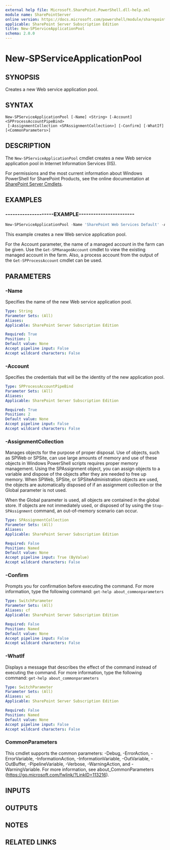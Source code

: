 ```yaml
---
external help file: Microsoft.SharePoint.PowerShell.dll-help.xml
module name: SharePointServer
online version: https://docs.microsoft.com/powershell/module/sharepoint-server/new-spserviceapplicationpool
applicable: SharePoint Server Subscription Edition
title: New-SPServiceApplicationPool
schema: 2.0.0
---
```


# New-SPServiceApplicationPool

## SYNOPSIS
Creates a new Web service application pool.


## SYNTAX

```
New-SPServiceApplicationPool [-Name] <String> [-Account] <SPProcessAccountPipeBind>
 [-AssignmentCollection <SPAssignmentCollection>] [-Confirm] [-WhatIf] [<CommonParameters>]
```

## DESCRIPTION
The `New-SPServiceApplicationPool` cmdlet creates a new Web service application pool in Internet Information Services (IIS).

For permissions and the most current information about Windows PowerShell for SharePoint Products, see the online documentation at [SharePoint Server Cmdlets](https://docs.microsoft.com/powershell/sharepoint/sharepoint-server/sharepoint-server-cmdlets).


## EXAMPLES

### --------------------EXAMPLE-----------------------
```powershell
New-SPServiceApplicationPool -Name 'SharePoint Web Services Default' -Account (Get-SPManagedAccount 'contoso\serviceAccount')
```

This example creates a new Web service application pool.

For the Account parameter, the name of a managed account in the farm can be given.
Use the `Get-SPManagedAccount` cmdlet to view the existing managed account in the farm.
Also, a process account from the output of the `Get-SPProcessAccount` cmdlet can be used.


## PARAMETERS

### -Name
Specifies the name of the new Web service application pool.

```yaml
Type: String
Parameter Sets: (All)
Aliases: 
Applicable: SharePoint Server Subscription Edition

Required: True
Position: 1
Default value: None
Accept pipeline input: False
Accept wildcard characters: False
```

### -Account
Specifies the credentials that will be the identity of the new application pool.

```yaml
Type: SPProcessAccountPipeBind
Parameter Sets: (All)
Aliases: 
Applicable: SharePoint Server Subscription Edition

Required: True
Position: 2
Default value: None
Accept pipeline input: False
Accept wildcard characters: False
```

### -AssignmentCollection
Manages objects for the purpose of proper disposal.
Use of objects, such as SPWeb or SPSite, can use large amounts of memory and use of these objects in Windows PowerShell scripts requires proper memory management.
Using the SPAssignment object, you can assign objects to a variable and dispose of the objects after they are needed to free up memory.
When SPWeb, SPSite, or SPSiteAdministration objects are used, the objects are automatically disposed of if an assignment collection or the Global parameter is not used.

When the Global parameter is used, all objects are contained in the global store.
If objects are not immediately used, or disposed of by using the `Stop-SPAssignment` command, an out-of-memory scenario can occur.

```yaml
Type: SPAssignmentCollection
Parameter Sets: (All)
Aliases: 
Applicable: SharePoint Server Subscription Edition

Required: False
Position: Named
Default value: None
Accept pipeline input: True (ByValue)
Accept wildcard characters: False
```

### -Confirm
Prompts you for confirmation before executing the command.
For more information, type the following command: `get-help about_commonparameters`

```yaml
Type: SwitchParameter
Parameter Sets: (All)
Aliases: cf
Applicable: SharePoint Server Subscription Edition

Required: False
Position: Named
Default value: None
Accept pipeline input: False
Accept wildcard characters: False
```

### -WhatIf
Displays a message that describes the effect of the command instead of executing the command.
For more information, type the following command: `get-help about_commonparameters`

```yaml
Type: SwitchParameter
Parameter Sets: (All)
Aliases: wi
Applicable: SharePoint Server Subscription Edition

Required: False
Position: Named
Default value: None
Accept pipeline input: False
Accept wildcard characters: False
```

### CommonParameters
This cmdlet supports the common parameters: -Debug, -ErrorAction, -ErrorVariable, -InformationAction, -InformationVariable, -OutVariable, -OutBuffer, -PipelineVariable, -Verbose, -WarningAction, and -WarningVariable. For more information, see about_CommonParameters (https://go.microsoft.com/fwlink/?LinkID=113216).

## INPUTS

## OUTPUTS

## NOTES

## RELATED LINKS
